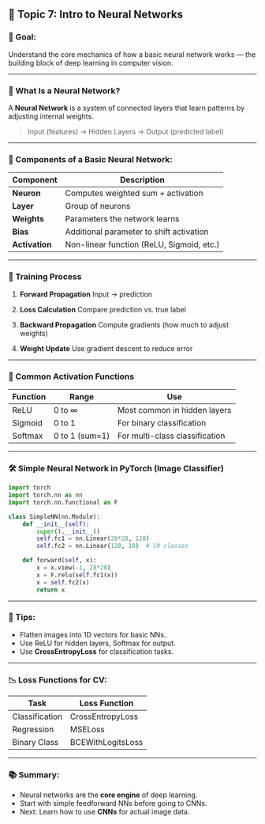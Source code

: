## 🧠 Topic 7: **Intro to Neural Networks**

### 🎯 Goal:

Understand the core mechanics of how a basic neural network works — the building block of deep learning in computer vision.

---

### 🤖 What Is a Neural Network?

A **Neural Network** is a system of connected layers that learn patterns by adjusting internal weights.

> Input (features) → Hidden Layers → Output (predicted label)

---

### 🔧 Components of a Basic Neural Network:

| Component      | Description                               |
| -------------- | ----------------------------------------- |
| **Neuron**     | Computes weighted sum + activation        |
| **Layer**      | Group of neurons                          |
| **Weights**    | Parameters the network learns             |
| **Bias**       | Additional parameter to shift activation  |
| **Activation** | Non-linear function (ReLU, Sigmoid, etc.) |

---

### 🔁 Training Process

1. **Forward Propagation**
   Input → prediction

2. **Loss Calculation**
   Compare prediction vs. true label

3. **Backward Propagation**
   Compute gradients (how much to adjust weights)

4. **Weight Update**
   Use gradient descent to reduce error

---

### 🔣 Common Activation Functions

| Function | Range          | Use                            |
| -------- | -------------- | ------------------------------ |
| ReLU     | 0 to ∞         | Most common in hidden layers   |
| Sigmoid  | 0 to 1         | For binary classification      |
| Softmax  | 0 to 1 (sum=1) | For multi-class classification |

---

### 🛠️ Simple Neural Network in PyTorch (Image Classifier)

```python
import torch
import torch.nn as nn
import torch.nn.functional as F

class SimpleNN(nn.Module):
    def __init__(self):
        super().__init__()
        self.fc1 = nn.Linear(28*28, 128)
        self.fc2 = nn.Linear(128, 10)  # 10 classes

    def forward(self, x):
        x = x.view(-1, 28*28)
        x = F.relu(self.fc1(x))
        x = self.fc2(x)
        return x
```

---

### 🧠 Tips:

* Flatten images into 1D vectors for basic NNs.
* Use ReLU for hidden layers, Softmax for output.
* Use **CrossEntropyLoss** for classification tasks.

---

### 📉 Loss Functions for CV:

| Task           | Loss Function     |
| -------------- | ----------------- |
| Classification | CrossEntropyLoss  |
| Regression     | MSELoss           |
| Binary Class   | BCEWithLogitsLoss |

---

### 📚 Summary:

* Neural networks are the **core engine** of deep learning.
* Start with simple feedforward NNs before going to CNNs.
* Next: Learn how to use **CNNs** for actual image data.

